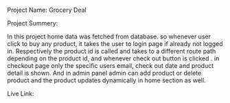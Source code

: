 Project Name: Grocery Deal

Project Summery: 

In this project home data was fetched from database. so whenever user click to buy any product, it takes the user to login page if already not logged in. Respectively the product id is called and takes to a different route path depending on the product id, and whenever check out button is clicked . in checkout page only the specific users email, check out date and product detail is shown.
And in admin panel admin can add product  or delete product and the product updates dynamically in home section as well.

Live Link: 